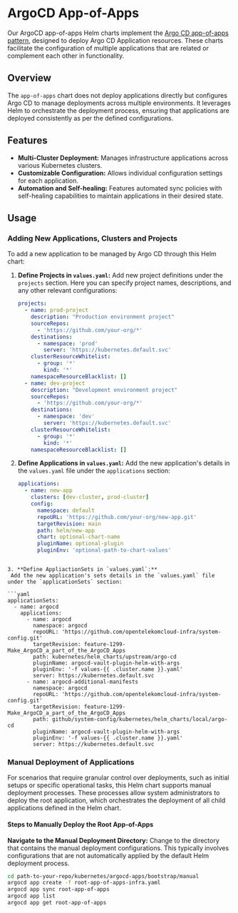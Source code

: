 # ArgoCD App-of-Apps

Our ArgoCD app-of-apps Helm charts implement the [Argo CD app-of-apps pattern](https://argo-cd.readthedocs.io/en/stable/operator-manual/cluster-bootstrapping/#app-of-apps-pattern), designed to deploy Argo CD Application resources. These charts facilitate the configuration of multiple applications that are related or complement each other in functionality.

## Overview

The `app-of-apps` chart does not deploy applications directly but configures Argo CD to manage deployments across multiple environments. It leverages Helm to orchestrate the deployment process, ensuring that applications are deployed consistently as per the defined configurations.

## Features

- **Multi-Cluster Deployment:** Manages infrastructure applications across various Kubernetes clusters.
- **Customizable Configuration:** Allows individual configuration settings for each application.
- **Automation and Self-healing:** Features automated sync policies with self-healing capabilities to maintain applications in their desired state.

## Usage

### Adding New Applications, Clusters and Projects

To add a new application to be managed by Argo CD through this Helm chart:

1. **Define Projects in `values.yaml`:**
   Add new project definitions under the `projects` section. Here you can specify project names, descriptions, and any other relevant configurations:

   ```yaml
   projects:
     - name: prod-project
       description: "Production environment project"
       sourceRepos:
         - 'https://github.com/your-org/*'
       destinations:
         - namespace: 'prod'
           server: 'https://kubernetes.default.svc'
       clusterResourceWhitelist:
         - group: '*'
           kind: '*'
       namespaceResourceBlacklist: []
     - name: dev-project
       description: "Development environment project"
       sourceRepos:
         - 'https://github.com/your-org/*'
       destinations:
         - namespace: 'dev'
           server: 'https://kubernetes.default.svc'
       clusterResourceWhitelist:
         - group: '*'
           kind: '*'
       namespaceResourceBlacklist: []

2. **Define Applications in `values.yaml`:**
   Add the new application's details in the `values.yaml` file under the `applications` section:

   ```yaml
   applications:
     - name: new-app
       clusters: [dev-cluster, prod-cluster]
       config:
         namespace: default
         repoURL: 'https://github.com/your-org/new-app.git'
         targetRevision: main
         path: helm/new-app
         chart: optional-chart-name
         pluginName: optional-plugin
         pluginEnv: 'optional-path-to-chart-values'
  ```

3. **Define AppliactionSets in `values.yaml`:**
   Add the new application's sets details in the `values.yaml` file under the `applicationSets` section:

  ```yaml
  applicationSets:
    - name: argocd
      applications:
        - name: argocd
          namespace: argocd
          repoURL: 'https://github.com/opentelekomcloud-infra/system-config.git'
          targetRevision: feature-1299-Make_ArgoCD_a_part_of_the_ArgoCD_Apps
          path: kubernetes/helm_charts/upstream/argo-cd
          pluginName: argocd-vault-plugin-helm-with-args
          pluginEnv: '-f values-{{ .cluster.name }}.yaml'
          server: https://kubernetes.default.svc
        - name: argocd-additional-manifests
          namespace: argocd
          repoURL: 'https://github.com/opentelekomcloud-infra/system-config.git'
          targetRevision: feature-1299-Make_ArgoCD_a_part_of_the_ArgoCD_Apps
          path: github/system-config/kubernetes/helm_charts/local/argo-cd
          pluginName: argocd-vault-plugin-helm-with-args
          pluginEnv: '-f values-{{ .cluster.name }}.yaml'
          server: https://kubernetes.default.svc
  ```

### Manual Deployment of Applications

For scenarios that require granular control over deployments, such as initial setups or specific operational tasks, this Helm chart supports manual deployment processes. These processes allow system administrators to deploy the root application, which orchestrates the deployment of all child applications defined in the Helm chart.

#### Steps to Manually Deploy the Root App-of-Apps

 **Navigate to the Manual Deployment Directory:**
   Change to the directory that contains the manual deployment configurations. This typically involves configurations that are not automatically applied by the default Helm deployment process.

   ```bash
   cd path-to-your-repo/kubernetes/argocd-apps/bootstrap/manual
   argocd app create -f root-app-of-apps-infra.yaml
   argocd app sync root-app-of-apps
   argocd app list
   argocd app get root-app-of-apps
